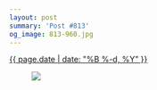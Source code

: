 ```yaml
---
layout: post
summary: 'Post #813'
og_image: 813-960.jpg
---
```


<p>
 <time>
  <a href="/813">
   {{ page.date | date: "%B %-d, %Y" }}
  </a>
 </time>
 <a href="/813">
  <figure data-taken="3/30/2019">
   <img sizes="(min-width: 700px) 50vw, calc(100vw - 2rem)" src="{{ site.assets_url }}/813-480.jpg" srcset="{{ site.assets_url }}/813-240.jpg 240w, {{ site.assets_url }}/813-480.jpg 480w, {{ site.assets_url }}/813-720.jpg 720w, {{ site.assets_url }}/813-960.jpg 960w"/>
  </figure>
 </a>
</p>
